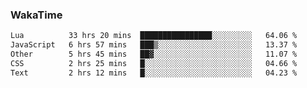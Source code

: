 ### WakaTime

<!--START_SECTION:waka-->

```txt
Lua          33 hrs 20 mins  ████████████████░░░░░░░░░   64.06 %
JavaScript   6 hrs 57 mins   ███▒░░░░░░░░░░░░░░░░░░░░░   13.37 %
Other        5 hrs 45 mins   ██▓░░░░░░░░░░░░░░░░░░░░░░   11.07 %
CSS          2 hrs 25 mins   █░░░░░░░░░░░░░░░░░░░░░░░░   04.66 %
Text         2 hrs 12 mins   █░░░░░░░░░░░░░░░░░░░░░░░░   04.23 %
```

<!--END_SECTION:waka-->
